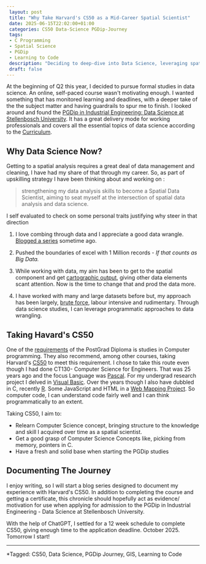 ```yaml
---
 layout: post
 title: "Why Take Harvard's CS50 as a Mid-Career Spatial Scientist"
 date: 2025-06-15T22:02:00+01:00
 categories: CS50 Data-Science PGDip-Journey
 tags: 
 - C Programming
 - Spatial Science
 - PGDip
 - Learning to Code
 description: "Deciding to deep-dive into Data Science, leveraging spatial data expertise and writing about the break." 
 draft: false
--- 
```


At the beginning of Q2 this year, I decided to pursue formal studies in data science.  An online, self-paced course wasn't motivating enough. I wanted something that has monitored learning and deadlines, with a deeper take of the the subject matter and having guardrails to spur me to finish. I looked around and found the [PGDip in Industrial Engineering:  Data Science at Stellenbosch University](https://ie-datascience.sun.ac.za/postgraduate-diploma-in-engineering/). It has a great delivery mode for working professionals and covers all the essential topics of data science according to the [Curriculum](https://ie-datascience.sun.ac.za/postgraduate-diploma-in-engineering/#Compulsory-Data-Science-Modules).

 
## Why Data Science Now?
Getting to a spatial analysis requires a great deal of data management and cleaning, I have had my share of that through my career. So, as part of upskilling strategy I have been thinking about and working on :
 
> strengthening my data analysis skills to become a Spatial Data Scientist, aiming to seat myself at the intersection of spatial data analysis and data science.

I self evaluated to check on some personal traits justifying why steer in that direction

1.  I love combing through data and I appreciate a good data wrangle. [Blogged a series](https://erickndava.github.io/hands-on/2019/06/20/a-datascience-doodle-1-the-data/) sometime ago.

2. Pushed the boundaries of excel with 1 Million records - *If that counts as Big Data.*

3. While working with data, my aim has been to get to the spatial component and get [cartographic output](https://erickndava.github.io/thought/idea/2016/12/10/anything-for-a-map-part-0/), giving other data elements scant attention. Now is the time to change that and prod the data more.

5. I have  worked with many and large datasets before but, my approach has been largely, [brute force](https://erickndava.github.io/hands-on/2019/06/20/a-datascience-doodle-1-the-data/), labour intensive and rudimentary. Through data science studies, I can leverage programmatic approaches to data wrangling.


## Taking Havard's CS50
 
 One of the [requirements](https://ie-datascience.sun.ac.za/postgraduate-diploma-in-engineering/#Admission-Requirements) of the PostGrad Diploma is studies in Computer programming. They also recommend, among other courses, taking Harvard's [CS50](https://learning.edx.org/course/course-v1:HarvardX+CS50+X/home) to meet this requirement. I chose to take this route even though I had done CT130- Computer Science for Engineers. That was 25 years ago and the focus Language was [Pascal](https://en.wikipedia.org/wiki/Pascal_(programming_language)). For my undergrad research project I delved in [Visual Basic](https://en.wikipedia.org/wiki/Visual_Basic_(classic)). Over the years though I also have dubbled in C, recently [R](https://erickndava.github.io/hands-on/2019/06/20/a-datascience-doodle-1-the-data/). Some JavaScript and HTML in a [Web Mapping Project](https://erickndava.github.io/pioneer-column-map/index.html). So computer code, I can understand code fairly well and I can think programmatically to an extent.
 
Taking CS50, I aim to: 
  - Relearn Computer Science concept, bringing structure to the knowledge and skill I acquired over time as a spatial scientist. 
  - Get a good grasp of Computer Science Concepts like, picking from memory, pointers in C.
  - Have a fresh and solid base when starting the PGDip studies

## Documenting The Journey
I enjoy writing, so I will start a blog series designed to document my experience with Harvard's CS50. In addition to completing the course and getting a certificate, this chronicle should hopefully act as evidence/ motivation for use when applying for admission to the PGDip in Industrial Engineering - Data Science at Stellenbosch University.

With the help of ChatGPT, I settled for a 12 week schedule to complete CS50, giving enough time to the application deadline. October 2025. Tomorrow I start!

---
   *Tagged: CS50, Data Science, PGDip Journey, GIS, Learning to Code
